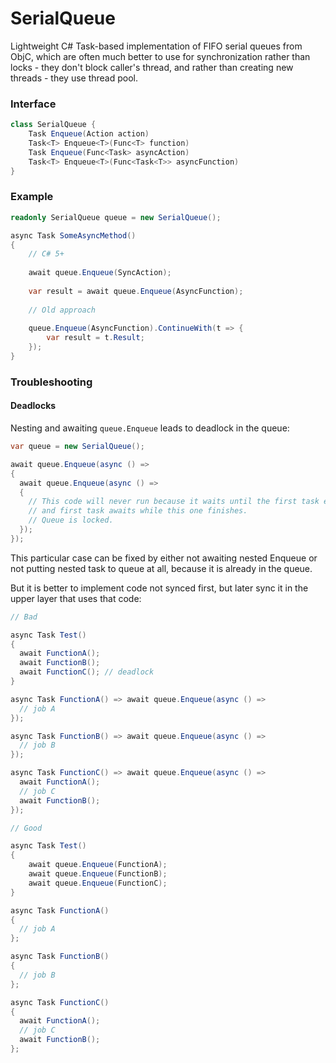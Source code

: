 # SerialQueue
Lightweight C# Task-based implementation of FIFO serial queues from ObjC, which are often much better to use for synchronization rather than locks - they don't block caller's thread, and rather than creating new threads - they use thread pool.

### Interface

```C#
class SerialQueue {
    Task Enqueue(Action action)
    Task<T> Enqueue<T>(Func<T> function)
    Task Enqueue(Func<Task> asyncAction)
    Task<T> Enqueue<T>(Func<Task<T>> asyncFunction)
}
```
    
### Example

```C#
readonly SerialQueue queue = new SerialQueue();

async Task SomeAsyncMethod()
{
    // C# 5+
    
    await queue.Enqueue(SyncAction);
    
    var result = await queue.Enqueue(AsyncFunction);
    
    // Old approach
    
    queue.Enqueue(AsyncFunction).ContinueWith(t => {
        var result = t.Result;
    });
}
```

### Troubleshooting

#### Deadlocks

Nesting and awaiting `queue.Enqueue` leads to deadlock in the queue:

```C#
var queue = new SerialQueue();

await queue.Enqueue(async () =>
{
  await queue.Enqueue(async () =>
  {
    // This code will never run because it waits until the first task executes,
    // and first task awaits while this one finishes.
    // Queue is locked.
  });
});
```
This particular case can be fixed by either not awaiting nested Enqueue or not putting nested task to queue at all, because it is already in the queue.

But it is better to implement code not synced first, but later sync it in the upper layer that uses that code:

```C#
// Bad

async Task Test()
{
  await FunctionA();
  await FunctionB();
  await FunctionC(); // deadlock
}

async Task FunctionA() => await queue.Enqueue(async () =>
  // job A
});

async Task FunctionB() => await queue.Enqueue(async () =>
  // job B
});

async Task FunctionC() => await queue.Enqueue(async () =>
  await FunctionA();
  // job C
  await FunctionB();
});

// Good

async Task Test()
{
    await queue.Enqueue(FunctionA);
    await queue.Enqueue(FunctionB);
    await queue.Enqueue(FunctionC);
}

async Task FunctionA()
{
  // job A
};

async Task FunctionB()
{
  // job B
};

async Task FunctionC()
{
  await FunctionA();
  // job C
  await FunctionB();
};
```
